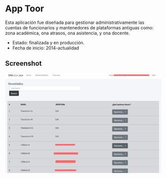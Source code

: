 # App Toor

Esta aplicación fue diseñada para gestionar administrativamente las cuentas de funcionarios y mantenedores de plataformas antiguas como: zona académica, ona atrasos, ona asistencia, y ona docente.

- Estado: finalizada y en producción.
- Fecha de inicio: 2014-actualidad

## Screenshot
![Pantalla Principal Toor](img/screenshot-toor.png)